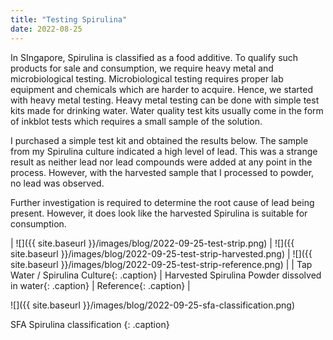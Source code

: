 ```yaml
---
title: "Testing Spirulina"
date: 2022-08-25
---
```


In SIngapore, Spirulina is classified as a food additive. To qualify such products for sale and consumption, we require heavy metal and microbiological testing. Microbiological testing requires proper lab equipment and chemicals which are harder to acquire. Hence, we started with heavy metal testing. Heavy metal testing can be done with simple test kits made for drinking water. Water quality test kits usually come in the form of inkblot tests which requires a small sample of the solution.

I purchased a simple test kit and obtained the results below. The sample from my Spirulina culture indicated a high level of lead. This was a strange result as neither lead nor lead compounds were added at any point in the process. However, with the harvested sample that I processed to powder, no lead was observed.

Further investigation is required to determine the root cause of lead being present. However, it does look like the harvested Spirulina is suitable for consumption.

| ![]({{ site.baseurl }}/images/blog/2022-09-25-test-strip.png) | ![]({{ site.baseurl }}/images/blog/2022-09-25-test-strip-harvested.png) | ![]({{ site.baseurl }}/images/blog/2022-09-25-test-strip-reference.png) |
| Tap Water / Spirulina Culture{: .caption} | Harvested Spirulina Powder dissolved in water{: .caption} | Reference{: .caption} |

![]({{ site.baseurl }}/images/blog/2022-09-25-sfa-classification.png)

SFA Spirulina classification
{: .caption}
